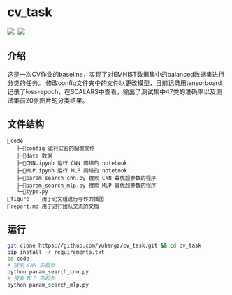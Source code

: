 # cv_task

<img src="https://img.shields.io/badge/python-blue?&style=for-the-badge&logo=python&logoColor=white" style="margin-right: 0.25rem"/> <img src="https://img.shields.io/badge/jupyter notebook-orange?&style=for-the-badge&logo=python&logoColor=white" style="margin-right: 0.25rem"/>

## 介绍
这是一次CV作业的baseline，实现了对EMNIST数据集中的balanced数据集进行分类的任务。
修改config文件夹中的文件以更改模型，目前记录用tensorboard记录了loss-epoch，在SCALARS中查看，输出了测试集中47类的准确率以及测试集前20张图片的分类结果。


## 文件结构

```
📁code
   ├─📁config 运行实验的配置文件
   ├─📁data 数据
   ├─🐍CNN.ipynb 运行 CNN 网络的 notebook
   ├─🐍MLP.ipynb 运行 MLP 网络的 notebook
   ├─🐍param_search_cnn.py 搜索 CNN 最优超参数的程序
   ├─🐍param_search_mlp.py 搜索 MLP 最优超参数的程序
   └─🐍type.py
📁figure    用于论文组进行写作的插图
📄report.md 用于进行团队交流的文档
```

## 运行

```bash
git clone https://github.com/yuhangz/cv_task.git && cd cv_task
pip install -r requirements.txt
cd code
# 搜索 CNN 的超参
python param_search_cnn.py
# 搜索 MLP 的超参
python param_search_mlp.py
```